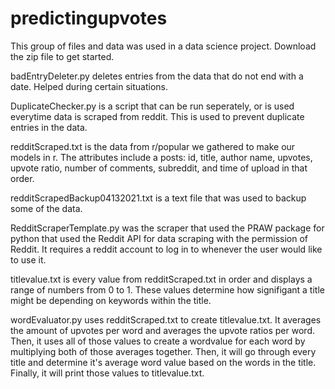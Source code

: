 # predictingupvotes

This group of files and data was used in a data science project. Download the zip file to get started.

badEntryDeleter.py deletes entries from the data that do not end with a date. Helped during certain situations.

DuplicateChecker.py is a script that can be run seperately, or is used everytime data is scraped from reddit. This is used to prevent duplicate entries in the data.

redditScraped.txt is the data from r/popular we gathered to make our models in r. The attributes include a posts: id, title, author name, upvotes, upvote ratio, number of comments,
subreddit, and time of upload in that order.

redditScrapedBackup04132021.txt is a text file that was used to backup some of the data.

RedditScraperTemplate.py was the scraper that used the PRAW package for python that used the Reddit API for data scraping with the permission of Reddit. It requires a reddit account to
log in to whenever the user would like to use it.

titlevalue.txt is every value from redditScraped.txt in order and displays a range of numbers from 0 to 1. These values determine how signifigant a title might be depending on
keywords within the title.

wordEvaluator.py uses redditScraped.txt to create titlevalue.txt. It averages the amount of upvotes per word and averages the upvote ratios per word. Then, it uses all of
those values to create a wordvalue for each word by multiplying both of those averages together. Then, it will go through every title and determine it's average word value based
on the words in the title. Finally, it will print those values to titlevalue.txt.
